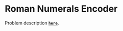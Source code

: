 # Roman Numerals Encoder
Problem description **[`here`](https://www.codewars.com/kata/51b62bf6a9c58071c600001b)**.
